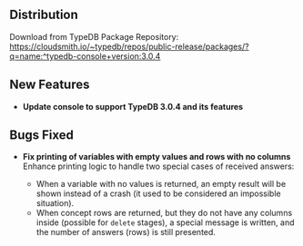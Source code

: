 ## Distribution

Download from TypeDB Package Repository: https://cloudsmith.io/~typedb/repos/public-release/packages/?q=name:^typedb-console+version:3.0.4


## New Features
- **Update console to support TypeDB 3.0.4 and its features**

## Bugs Fixed
- **Fix printing of variables with empty values and rows with no columns**
  Enhance printing logic to handle two special cases of received answers:
  
  * When a variable with no values is returned, an empty result will be shown instead of a crash (it used to be considered an impossible situation).
  * When concept rows are returned, but they do not have any columns inside (possible for `delete` stages), a special message is written, and the number of answers (rows) is still presented.
